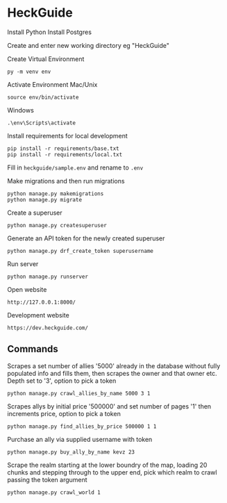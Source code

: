 # HeckGuide

Install Python
Install Postgres

Create and enter new working directory eg "HeckGuide"

Create Virtual Environment 
```
py -m venv env
```
Activate Environment
Mac/Unix
```
source env/bin/activate
```
Windows
```
.\env\Scripts\activate
```

Install requirements for local development
```
pip install -r requirements/base.txt
pip install -r requirements/local.txt
```

Fill in ```heckguide/sample.env``` and rename to ```.env```

Make migrations and then run migrations
```
python manage.py makemigrations
python manage.py migrate
```

Create a superuser
```
python manage.py createsuperuser
```

Generate an API token for the newly created superuser
```
python manage.py drf_create_token superusername
```

Run server
```
python manage.py runserver
```

Open website
```
http://127.0.0.1:8000/
```
Development website
```
https://dev.heckguide.com/
```
## Commands 
Scrapes a set number of allies '5000' already in the database without fully populated info and fills them, then scrapes the owner and that owner etc. Depth set to '3', option to pick a token
```
python manage.py crawl_allies_by_name 5000 3 1
```
Scrapes allys by initial price '500000' and set number of pages '1' then increments price, option to pick a token
```
python manage.py find_allies_by_price 500000 1 1
```
Purchase an ally via supplied username with token
```
python manage.py buy_ally_by_name kevz 23
```
Scrape the realm starting at the lower boundry of the map, loading 20 chunks and stepping through to the upper end, pick which realm to crawl passing the token argument
```
python manage.py crawl_world 1
```